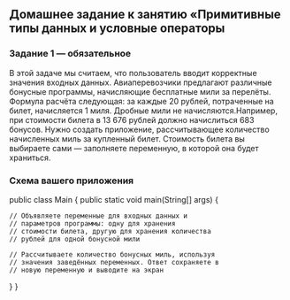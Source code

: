 ## Домашнее задание к занятию «Примитивные типы данных и условные операторы

### Задание 1 — обязательное

В этой задаче мы считаем, что пользователь вводит корректные значения входных данных.
Авиаперевозчики предлагают различные бонусные программы, начисляющие бесплатные мили за перелёты. Формула расчёта следующая: за каждые 20 рублей,
потраченные на билет, начисляется 1 миля. Дробные мили не начисляются.Например, при стоимости билета в 13 676 рублей должно начислиться 683 бонусов.
Нужно создать приложение, рассчитывающее количество начисленных миль за купленный билет. 
Стоимость билета вы выбираете сами — заполняете переменную, в которой она будет храниться.

### Схема вашего приложения

public class Main {
  public static void main(String[] args) {
  
    // Объявляете переменные для входных данных и
    // параметров программы: одну для хранения 
    // стоимости билета, другую для хранения количества
    // рублей для одной бонусной мили
    
    // Рассчитываете количество бонусных миль, используя
    // значения заведённых переменных. Ответ сохраняете в
    // новую переменную и выводите на экран
  }
}